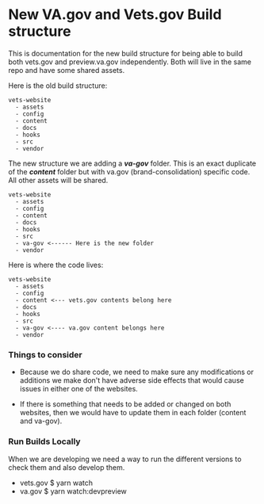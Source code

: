 # New VA.gov and Vets.gov Build structure
This is documentation for the new build structure for being able to build both vets.gov and preview.va.gov independently. Both will live in the same repo and have some shared assets.

Here is the old build structure:

```
vets-website
  - assets
  - config
  - content
  - docs
  - hooks
  - src
  - vendor
```

The new structure we are adding a ***va-gov*** folder. This is an exact duplicate of the ***content*** folder but with va.gov (brand-consolidation) specific code. All other assets will be shared.

```
vets-website
  - assets
  - config
  - content
  - docs
  - hooks
  - src
  - va-gov <------ Here is the new folder
  - vendor
```

Here is where the code lives:

```
vets-website
  - assets
  - config
  - content <--- vets.gov contents belong here
  - docs
  - hooks
  - src
  - va-gov <---- va.gov content belongs here
  - vendor
```

### Things to consider

- Because we do share code, we need to make sure any modifications or additions we make don't have adverse side effects that would cause issues in either one of the websites.

- If there is something that needs to be added or changed on both websites, then we would have to update them in each folder (content and va-gov).

### Run Builds Locally
When we are developing we need a way to run the different versions to check them and also develop them.

- vets.gov
      $ yarn watch
- va.gov
      $ yarn watch:devpreview
